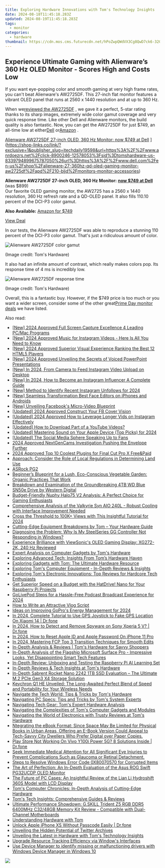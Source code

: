 ```yaml
---
title: Exploring Hardware Innovations with Tom's Technology Insights
date: 2024-08-18T11:45:18.283Z
updated: 2024-08-19T11:45:18.283Z
tags:
  - monitor
categories:
  - hardware
thumbnail: https://cdn.mos.cms.futurecdn.net/hPoZwpQWdVX3Cg8QwD7ck6-320-80.jpg
---
```


## Experience Ultimate Gaming with Alienware’s 360 Hz OLED Monitor - Scores High and Costs Low

If you want eye-popping color and smooth gaming at very high frame rates, you can't beat Alienware's AW2725DF. This 27-inch flat monitor features a vibrant OLED panel that runs at 2560 x 1440 resolution and at up to 360 Hz.

 When we[reviewed the AW2725DF](https://tools.techidaily.com) , we gave it a perfect, 5-star rating thanks to its sharp images, extremely wide color gamut coverage and very quick response time. Like other Dell and Alienware monitors, the build quality is also fantastic. Now, you can get the AW2725DF for just $749, an all-time low at either[Dell](https://shop-links.co/link/?exclusive=1&publisher_slug=itechdaily19598&url=https%3A%2F%2Fwww.anrdoezrs.net%2Fclick-8900246-12578053%3Fsid%3Dtomshardware-us-1113735562824450457%26url%3Dhttps%3A%2F%2Fwww.dell.com%2Fen-us%2Fshop%2Falienware-27-360hz-qd-oled-gaming-monitor-aw2725df%2Fapd%2F210-bljd%2Fmonitors-monitor-accessories) or[Amazon](https://target.georiot.com/Proxy.ashx?tsid=45723&GR%5FURL=https%3A%2F%2Famazon.com%2FAlienware-AW2725DF-OLED-Gaming-Monitor%2Fdp%2FB0CZSGWLD5%2Fref%3Dsr%5F1%5F1%5Fsspa%3Ftag%3Dhawk-future-20%26ascsubtag%3Dtomshardware-us-1936168728761959330-20) .

[Alienware AW2725DF 27-inch OLED, 360 Hz Monitor:&nbsp;now $749 at Dell](https://cdn.mos.cms.futurecdn.net/Boc4nZkkoF3eWUKXzup6gE-200-100.jpg "Alienware AW2725DF 27-inch OLED, 360 Hz Monitor:&nbsp;now $749 at Dell") ](https://shop-links.co/link/?exclusive=1&publisher_slug=itechdaily19598&url=https%3A%2F%2Fwww.anrdoezrs.net%2Fclick-8900246-12578053%3Fsid%3Dtomshardware-us-8339794899675787050%26url%3Dhttps%3A%2F%2Fwww.dell.com%2Fen-us%2Fshop%2Falienware-27-360hz-qd-oled-gaming-monitor-aw2725df%2Fapd%2F210-bljd%2Fmonitors-monitor-accessories)

 **Alienware AW2725DF 27-inch OLED, 360 Hz Monitor:** [**now $749 at Dell**](https://shop-links.co/link/?exclusive=1&publisher_slug=itechdaily19598&url=https%3A%2F%2Fwww.anrdoezrs.net%2Fclick-8900246-12578053%3Fsid%3Dtomshardware-us-9430162684725476228%26url%3Dhttps%3A%2F%2Fwww.dell.com%2Fen-us%2Fshop%2Falienware-27-360hz-qd-oled-gaming-monitor-aw2725df%2Fapd%2F210-bljd%2Fmonitors-monitor-accessories) (was $899)  
 Our favorite OLED gaming monitor, the AW2725 has a 2560 x 1440 resolution, 360 Hz refresh rate and a QD-OLED panel. It also fills 110.10 percent of the DCI-P3 color gamut.

**Also Available:** [Amazon for $749](https://tools.techidaily.com)

[View Deal](https://shop-links.co/link/?exclusive=1&publisher_slug=itechdaily19598&url=https%3A%2F%2Fwww.anrdoezrs.net%2Fclick-8900246-12578053%3Fsid%3Dtomshardware-us-8339794899675787050%26url%3Dhttps%3A%2F%2Fwww.dell.com%2Fen-us%2Fshop%2Falienware-27-360hz-qd-oled-gaming-monitor-aw2725df%2Fapd%2F210-bljd%2Fmonitors-monitor-accessories)

 In our tests, the Alienware AW2725DF was able to reproduce a stunning 110 percent of the DCI-P3 color gamut. That's just a ridiculous amount of color.

![Alienware AW2725DF color gamut](https://cdn.mos.cms.futurecdn.net/7MEhVK2D5oVu4xo5hzdHST-320-80.png)

 (Image credit: Tom's Hardware)

 It also had an infinite amount of contrast, which really makes colors pop. Its response time of 4 ms is incredibly low.

![Alienware AW2725DF response time](https://cdn.mos.cms.futurecdn.net/tSxLtxwgWDn23E86NoDYYg-320-80.png)

 (Image credit: Tom's Hardware)

 Overall, this is a fantastic buy. However, if the $749 price is too much or you want a wider screen, consider some of the other great[Prime Day monitor deals](https://tools.techidaily.com) we have listed.

<ins class="adsbygoogle"
     style="display:block"
     data-ad-format="autorelaxed"
     data-ad-client="ca-pub-7571918770474297"
     data-ad-slot="1223367746"></ins>



<ins class="adsbygoogle"
     style="display:block"
     data-ad-client="ca-pub-7571918770474297"
     data-ad-slot="8358498916"
     data-ad-format="auto"
     data-full-width-responsive="true"></ins>

<span class="atpl-alsoreadstyle">Also read:</span>
<div><ul>
<li><a href="https://desktop-recording.techidaily.com/new-2024-approved-full-screen-capture-excellence-4-leading-pcmac-programs/"><u>[New] 2024 Approved  Full Screen Capture Excellence  4 Leading PC/Mac Programs</u></a></li>
<li><a href="https://instagram-video-files.techidaily.com/new-2024-approved-music-for-instagram-videos-here-is-all-you-need-to-know/"><u>[New] 2024 Approved  Music for Instagram Videos - Here Is All You Need to Know</u></a></li>
<li><a href="https://vp-tips.techidaily.com/new-2024-approved-superior-visual-experience-ranking-the-best-12-html5-players/"><u>[New] 2024 Approved  Superior Visual Experience  Ranking the Best 12 HTML5 Players</u></a></li>
<li><a href="https://remote-screen-capture.techidaily.com/new-2024-approved-unveiling-the-secrets-of-voiced-powerpoint-presentations/"><u>[New] 2024 Approved  Unveiling the Secrets of Voiced PowerPoint Presentations</u></a></li>
<li><a href="https://instagram-video-files.techidaily.com/new-in-2024-from-camera-to-feed-instagram-video-upload-on-desktop/"><u>[New] In 2024, From Camera to Feed  Instagram Video Upload on Desktop</u></a></li>
<li><a href="https://instagram-videos.techidaily.com/new-in-2024-how-to-become-an-instagram-influencer-a-complete-guide/"><u>[New] In 2024, How to Become an Instagram Influencer  A Complete Guide</u></a></li>
<li><a href="https://instagram-videos.techidaily.com/new-method-to-identify-recent-instagram-unfollows-for-2024/"><u>[New] Method to Identify Recent Instagram Unfollows for 2024</u></a></li>
<li><a href="https://extra-guidance.techidaily.com/new-seamless-transformation-best-face-editors-on-iphones-and-androids/"><u>[New] Seamless Transformation  Best Face Editors on iPhones and Androids</u></a></li>
<li><a href="https://facebook-videos.techidaily.com/new-unveiling-facebooks-micro-video-blueprint/"><u>[New] Unveiling Facebook's Micro-Video Blueprint</u></a></li>
<li><a href="https://facebook-videos.techidaily.com/updated-2024-approved-construct-your-fb-cover-vision/"><u>[Updated] 2024 Approved  Construct Your FB Cover Vision</u></a></li>
<li><a href="https://instagram-videos.techidaily.com/updated-2024-approved-how-to-leverage-longer-vids-on-instagram-effectively/"><u>[Updated] 2024 Approved  How to Leverage Longer Vids on Instagram Effectively</u></a></li>
<li><a href="https://youtube-docs.techidaily.com/ed-how-to-download-part-of-a-youtube-videos/"><u>[Updated] How to Download Part of a YouTube Videos?</u></a></li>
<li><a href="https://video-capture.techidaily.com/updated-mastering-sound-on-your-apple-device-top-picks-for-2024/"><u>[Updated] Mastering Sound on Your Apple Device (Top Picks) for 2024</u></a></li>
<li><a href="https://some-guidance.techidaily.com/updated-the-social-media-sphere-speaking-up-to-fans/"><u>[Updated] The Social Media Sphere  Speaking Up to Fans</u></a></li>
<li><a href="https://screen-recording.techidaily.com/2024-approved-nextgencams-investigation-pushing-the-envelope-further/"><u>2024 Approved  NextGenCams Investigation  Pushing the Envelope Further</u></a></li>
<li><a href="https://ai-vdieo-software.techidaily.com/2024-approved-top-10-coolest-plugins-for-final-cut-pro-x-freeandpaid/"><u>2024 Approved Top 10 Coolest Plugins for Final Cut Pro X Free&Paid</u></a></li>
<li><a href="https://hardware-reviews.techidaily.com/approach-consider-the-role-of-local-regulations-in-determining-land-use/"><u>Approach: Consider the Role of Local Regulations in Determining Land Use</u></a></li>
<li><a href="https://hardware-reviews.techidaily.com/asrock-pg2/"><u>ASRock PG2</u></a></li>
<li><a href="https://hardware-reviews.techidaily.com/beginners-blueprint-for-a-lush-eco-conscious-vegetable-garden-organic-practices-that-work/"><u>Beginner’s Blueprint for a Lush, Eco-Conscious Vegetable Garden: Organic Practices That Work</u></a></li>
<li><a href="https://hardware-reviews.techidaily.com/breakdown-and-examination-of-the-groundbreaking-4tb-wd-blue-sn50e-drive-by-western-digital/"><u>Breakdown and Examination of the Groundbreaking 4TB WD Blue SN50e Drive by Western Digital</u></a></li>
<li><a href="https://hardware-reviews.techidaily.com/budget-friendly-nuphy-halo75-v2-analysis-a-perfect-choice-for-gaming-enthusiasts/"><u>Budget-Friendly Nuphy Halo75 V2 Analysis: A Perfect Choice for Gaming Enthusiasts</u></a></li>
<li><a href="https://hardware-reviews.techidaily.com/comprehensive-analysis-of-the-valkyrie-syn-aio-240l-robust-cooling-with-interface-improvement-needed/"><u>Comprehensive Analysis of the Valkyrie Syn AIO 240L - Robust Cooling with Interface Improvement Needed</u></a></li>
<li><a href="https://fox-access.techidaily.com/cross-the-threshold-to-100kplus-views-with-this-insightful-tutorial-for-2024/"><u>Cross the Threshold to 100K+ Views with This Insightful Tutorial for 2024</u></a></li>
<li><a href="https://hardware-reviews.techidaily.com/cutting-edge-equipment-breakdowns-by-tom-your-hardware-guide/"><u>Cutting-Edge Equipment Breakdowns by Tom – Your Hardware Guide</u></a></li>
<li><a href="https://win-solutions.techidaily.com/diagnosing-the-problem-why-is-my-steelseries-gg-controller-not-responding-in-windows/"><u>Diagnosing the Problem: Why Is My SteelSeries GG Controller Not Responding in Windows?</u></a></li>
<li><a href="https://hardware-reviews.techidaily.com/experience-brilliance-with-viewsonics-oled-gaming-display-xg272-2k-240-hz-reviewed/"><u>Experience Brilliance with ViewSonic's OLED Gaming Display: XG272-2K, 240 Hz Reviewed</u></a></li>
<li><a href="https://hardware-reviews.techidaily.com/expert-analysis-on-computer-gadgets-by-toms-hardware/"><u>Expert Analysis on Computer Gadgets by Tom's Hardware</u></a></li>
<li><a href="https://hardware-reviews.techidaily.com/exploring-advanced-tech-insights-from-toms-hardware-haven/"><u>Exploring Advanced Tech: Insights From Tom’s Hardware Haven</u></a></li>
<li><a href="https://hardware-reviews.techidaily.com/exploring-gadgets-with-tom-the-ultimate-hardware-resource/"><u>Exploring Gadgets with Tom: The Ultimate Hardware Resource</u></a></li>
<li><a href="https://hardware-reviews.techidaily.com/exploring-toms-computer-equipment-in-depth-reviews-and-insights/"><u>Exploring Tom's Computer Equipment - In-Depth Reviews & Insights</u></a></li>
<li><a href="https://hardware-reviews.techidaily.com/exploring-toms-electronic-innovations-top-reviews-for-hardcore-tech-enthusiasts/"><u>Exploring Tom's Electronic Innovations: Top Reviews for Hardcore Tech Enthusiasts</u></a></li>
<li><a href="https://hardware-reviews.techidaily.com/get-superior-speed-on-a-budget-with-the-hatdrive-nano-for-your-raspberry-pi-projects/"><u>Get Superior Speed on a Budget with the HatDrive! Nano for Your Raspberry Pi Projects</u></a></li>
<li><a href="https://some-techniques.techidaily.com/golivepod-steps-for-a-hassle-free-podcast-broadcast-experience-for-2024/"><u>GoLivePod  Steps for a Hassle-Free Podcast Broadcast Experience for 2024</u></a></li>
<li><a href="https://vp-tips.techidaily.com/how-to-write-an-attractive-vlog-script/"><u>How to Write an Attractive Vlog Script</u></a></li>
<li><a href="https://some-techniques.techidaily.com/ideas-on-improving-gopros-energy-management-for-2024/"><u>Ideas on Improving GoPro's Energy Management for 2024</u></a></li>
<li><a href="https://review-topics.techidaily.com/in-2024-complete-tutorial-to-use-gps-joystick-to-fake-gps-location-on-xiaomi-14-drfone-by-drfone-virtual-android/"><u>In 2024, Complete Tutorial to Use GPS Joystick to Fake GPS Location On Xiaomi 14 | Dr.fone</u></a></li>
<li><a href="https://android-location-track.techidaily.com/in-2024-how-to-detect-and-remove-spyware-on-sony-xperia-5-v-drfone-by-drfone-virtual-android/"><u>In 2024, How to Detect and Remove Spyware on Sony Xperia 5 V? | Dr.fone</u></a></li>
<li><a href="https://apple-account.techidaily.com/in-2024-how-to-reset-apple-id-and-apple-password-on-iphone-11-pro-by-drfone-ios/"><u>In 2024, How to Reset Apple ID and Apple Password On iPhone 11 Pro</u></a></li>
<li><a href="https://smart-video-creator.techidaily.com/in-2024-mastering-fcp-top-3-transition-techniques-for-smooth-edits/"><u>In 2024, Mastering FCP Top 3 Transition Techniques for Smooth Edits</u></a></li>
<li><a href="https://hardware-reviews.techidaily.com/in-depth-analysis-and-reviews-toms-hardware-for-savvy-shoppers/"><u>In-Depth Analysis & Reviews | Tom's Hardware for Savvy Shoppers</u></a></li>
<li><a href="https://hardware-reviews.techidaily.com/in-depth-analysis-of-the-flagship-microsoft-surface-pro-impressive-looks-yet-disappointing-smart-tech-features/"><u>In-Depth Analysis of the Flagship Microsoft Surface Pro - Impressive Looks, Yet Disappointing Smart Tech Features</u></a></li>
<li><a href="https://hardware-reviews.techidaily.com/in-depth-review-unboxing-and-testing-the-raspberry-pi-ai-learning-set/"><u>In-Depth Review: Unboxing and Testing the Raspberry Pi AI Learning Set</u></a></li>
<li><a href="https://hardware-reviews.techidaily.com/in-depth-reviews-and-tech-insights-at-toms-hardware/"><u>In-Depth Reviews & Tech Insights at Tom's Hardware</u></a></li>
<li><a href="https://hardware-reviews.techidaily.com/in-depth-sabrent-rocket-nano-2242-1tb-ssd-evaluation-the-ultimate-m2-pcie-gen3-x4-storage-solution/"><u>In-Depth Sabrent Rocket Nano 2242 1TB SSD Evaluation – The Ultimate M.2 PCIe Gen3 X4 Storage Solution</u></a></li>
<li><a href="https://hardware-reviews.techidaily.com/keychron-q1-he-unveiled-the-long-awaited-perfect-blend-of-speed-and-portability-for-your-wireless-needs/"><u>Keychron Q1 HE Unveiled: The Long-Awaited Perfect Blend of Speed and Portability for Your Wireless Needs</u></a></li>
<li><a href="https://hardware-reviews.techidaily.com/navigate-the-tech-world-tips-and-tricks-by-toms-hardware/"><u>Navigate the Tech World: Tips & Tricks by Tom's Hardware</u></a></li>
<li><a href="https://hardware-reviews.techidaily.com/navigating-pc-specs-tips-and-tricks-by-toms-system-experts/"><u>Navigating PC Specs: Tips and Tricks by Tom's System Experts</u></a></li>
<li><a href="https://hardware-reviews.techidaily.com/navigating-tech-gear-toms-expert-hardware-analysis/"><u>Navigating Tech Gear: Tom's Expert Hardware Analysis</u></a></li>
<li><a href="https://hardware-reviews.techidaily.com/navigating-the-complexities-of-toms-computer-gadgets-and-modules/"><u>Navigating the Complexities of Tom's Computer Gadgets and Modules</u></a></li>
<li><a href="https://hardware-reviews.techidaily.com/navigating-the-world-of-electronics-with-trusty-reviews-at-toms-hardware/"><u>Navigating the World of Electronics with Trusty Reviews at Tom's Hardware</u></a></li>
<li><a href="https://hardware-reviews.techidaily.com/ntegrating-the-ebook-format-since-space-may-be-limited-for-physical-books-in-urban-areas-offering-an-e-book-version-could-appeal-to-tech-savvy-city-dwellers23/"><u>Ntegrating the eBook Format: Since Space May Be Limited for Physical Books in Urban Areas, Offering an E-Book Version Could Appeal to Tech-Savvy City Dwellers Who Prefer Digital over Paper Copies.</u></a></li>
<li><a href="https://howto.techidaily.com/play-store-not-working-on-vivo-y100i-power-5g-8-solutions-inside-drfone-by-drfone-fix-android-problems-fix-android-problems/"><u>Play Store Not Working On Vivo Y100i Power 5G? 8 Solutions Inside | Dr.fone</u></a></li>
<li><a href="https://hardware-reviews.techidaily.com/1723341701667-seek-immediate-medical-attention-for-all-significant-eye-injuries-to-prevent-complications-such-as-glaucoma-or-retinal-detachment/"><u>Seek Immediate Medical Attention for All Significant Eye Injuries to Prevent Complications Such as Glaucoma or Retinal Detachment.</u></a></li>
<li><a href="https://win11-tips.techidaily.com/steps-to-resolve-windows-error-code-0x80070570-for-corrupted-items/"><u>Steps to Resolve Windows Error Code 0X80070570 for Corrupted Items</u></a></li>
<li><a href="https://hardware-reviews.techidaily.com/the-art-of-perfection-an-in-depth-evaluation-of-the-asus-rog-swift-pg32ucdp-oled-monitor/"><u>The Art of Perfection: An In-Depth Evaluation of the Asus ROG Swift PG32UCDP OLED Monitor</u></a></li>
<li><a href="https://hardware-reviews.techidaily.com/the-future-of-pc-cases-an-insightful-review-of-the-lian-li-hydroshift-360s-model-with-lcd-display/"><u>The Future of PC Cases: An Insightful Review of the Lian Li Hydroshift 360S Model with LCD Display</u></a></li>
<li><a href="https://hardware-reviews.techidaily.com/toms-computer-chronicles-in-depth-analysis-of-cutting-edge-hardware/"><u>Tom's Computer Chronicles: In-Depth Analysis of Cutting-Edge Hardware</u></a></li>
<li><a href="https://hardware-reviews.techidaily.com/toms-tech-insights-comprehensive-guides-and-reviews/"><u>Tom's Tech Insights: Comprehensive Guides & Reviews</u></a></li>
<li><a href="https://hardware-reviews.techidaily.com/ultimate-performance-showdown-gskill-trident-z5-rgb-ddr5-6400mhz-c3248gb-memory-kit-review-compatible-with-dual-channel-motherboards/"><u>Ultimate Performance Showdown: G.SKILL Trident Z5 RGB DDR5 6400MHz C32/48GB Memory Kit Review - Compatible with Dual-Channel Motherboards</u></a></li>
<li><a href="https://hardware-reviews.techidaily.com/understanding-hardware-with-tom/"><u>Understanding Hardware with Tom</u></a></li>
<li><a href="https://iphone-unlock.techidaily.com/unlock-apple-iphone-xs-without-passcode-easily-drfone-by-drfone-ios/"><u>Unlock Apple iPhone XS Without Passcode Easily | Dr.fone</u></a></li>
<li><a href="https://twitter-videos.techidaily.com/unveiling-the-hidden-potential-of-twitter-archives/"><u>Unveiling the Hidden Potential of Twitter Archives</u></a></li>
<li><a href="https://hardware-reviews.techidaily.com/unveiling-the-latest-in-hardware-with-toms-technology-insights/"><u>Unveiling the Latest in Hardware with Tom's Technology Insights</u></a></li>
<li><a href="https://win11-tips.techidaily.com/upgrade-resource-tracking-efficiency-via-windows-interfaces/"><u>Upgrade Resource Tracking Efficiency via Window's Interfaces</u></a></li>
<li><a href="https://techidaily.com/use-device-manager-to-identify-missing-or-malfunctioning-drivers-with-windows-device-manager-in-windows-10-by-drivereasy-guide/"><u>Use Device Manager to identify missing or malfunctioning drivers with Windows Device Manager in Windows 10</u></a></li>
</ul></div>

<!-- affiliate ads begin -->
<a href="https://store.iobit.com/order/checkout.php?PRODS=4596923&QTY=1&AFFILIATE=108875&CART=1"><img src="https://secure.avangate.com/images/merchant/184260348236f9554fe9375772ff966e/ascscan_468X60.png" border="0"></a>
<!-- affiliate ads end -->